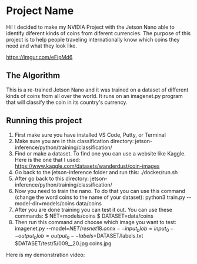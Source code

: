 # Project Name
Hi! I decided to make my NVIDIA Project with the Jetson Nano able to identify diferent kinds of coins from diferent currencies. The purpose of this project is to help people traveling internationally know which coins they need and what they look like.

https://imgur.com/eFipMd6

## The Algorithm

This is a re-trained Jetson Nano and it was trained on a dataset of different kinds of coins from all over the world. It runs on an imagenet.py program that will classify the coin in its country's currency.
## Running this project

1. First make sure you have installed VS Code, Putty, or Terminal
2. Make sure you are in this classification directory: jetson-inference/python/training/classification/
3. Find or make a dataset. To find one you can use a website like Kaggle. Here is the one that I used: https://www.kaggle.com/datasets/wanderdust/coin-images
4. Go back to the jetson-inference folder and run this: ./docker/run.sh
5. After go back to this directory: jetson-inference/python/training/classification/
6. Now you need to train the nano. To do that you can use this command (change the word coins to the name of your dataset): python3 train.py --model-dir=models/coins data/coins
7. After you are done training you can test it out. You can use these commands:
   $ NET=models/coins
   $ DATASET=data/coins
8. Then run this command and choose which image you want to test: imagenet.py --model=$NET/resnet18.onnx --input_blob=input_0 --output_blob=output_0 --labels=$DATASET/labels.txt $DATASET/test/5/009__20.jpg coins.jpg

Here is my demonstration video:
